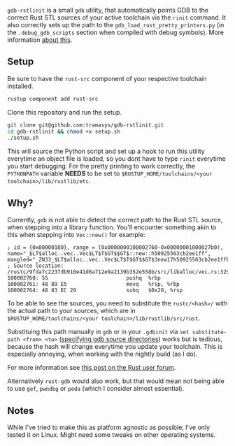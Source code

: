 `gdb-rstlinit` is a small `gdb` utility, that automatically points GDB to the correct Rust STL sources of your active toolchain via the `rinit` command.
It also correctly sets up the path to the `gdb_load_rust_pretty_printers.py` (in the `.debug_gdb_scripts` section when compiled with debug symbols).
More information [about this](https://github.com/rust-lang/rust/issues/33159).

## Setup ##

Be sure to have the `rust-src` component of your respective toolchain installed.

```bash
rustup component add rust-src
```

Clone this repository and run the setup.
```bash
git clone git@github.com:tramasys/gdb-rstlinit.git
cd gdb-rstlinit && chmod +x setup.sh
./setup.sh
```

This will source the Python script and set up a hook to run this utility everytime an object file is loaded, so you dont have to type `rinit` everytime you start debugging.
For the pretty printing to work correctly, the `PYTHONPATH` variable **NEEDS** to be set to `$RUSTUP_HOME/toolchains/<your toolchain>/lib/rustlib/etc`.

## Why? ##

Currently, `gdb` is not able to detect the correct path to the Rust STL source, when stepping into a library function.
You'll encounter something akin to this when stepping into `Vec::new()` for example:
```
; id = {0x00000180}, range = [0x0000000100002760-0x00000001000027b0), name="_$LT$alloc..vec..Vec$LT$T$GT$$GT$::new::h50925563cb2ee1ff", mangled="_ZN33_$LT$alloc..vec..Vec$LT$T$GT$$GT$3new17h50925563cb2ee1ffE"
; Source location: /rustc/9fda7c2237db910e41d6a712e9a2139b352e558b/src/liballoc/vec.rs:329
100002760: 55                         pushq  %rbp
100002761: 48 89 E5                   movq   %rsp, %rbp
100002764: 48 83 EC 20                subq   $0x20, %rsp
```
To be able to see the sources, you need to substitute the `rustc/<hash>/` with the actual path to your sources, which are in `$RUSTUP_HOME/toolchains/<your toolchain>/lib/rustlib/src/rust`.

Substituing this path manually in `gdb` or in your `.gdbinit` via `set substitute-path <from> <to>` ([specifying gdb source directories](https://sourceware.org/gdb/onlinedocs/gdb/Source-Path.html#set-substitute_002dpath)) works but is tedious, because the hash will change everytime you update your toolchain. This is especially annoying, when working with the nightly build (as I do).

For more information see [this post on the Rust user forum](https://users.rust-lang.org/t/solved-how-to-step-into-std-source-code-when-debugging-in-vs-code/25319/2).

Alternatively `rust-gdb` would also work, but that would mean not being able to use `gef`, `pwndbg` or `peda` (which I consider almost essential).

## Notes ##

While I've tried to make this as platform agnostic as possible, I've only tested it on Linux. Might need some tweaks on other operating systems.
